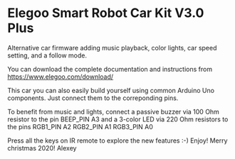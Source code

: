 # Elegoo Smart Robot Car Kit V3.0 Plus
 
Alternative car firmware adding music playback, color lights, car speed setting, and a follow mode.

You can download the complete documentation and instructions from
https://www.elegoo.com/download/

This car you can also easily build yourself using common Arduino Uno components. Just connect them to the correponding pins.

To benefit from music and lights, connect a passive buzzer via 100 Ohm resistor to the pin
	BEEP_PIN A3
and a 3-color LED via 220 Ohm resistors to the pins
	RGB1_PIN A2
	RGB2_PIN A1
	RGB3_PIN A0

Press all the keys on IR remote to explore the new features :-)
Enjoy!
Merry christmas 2020!
Alexey
